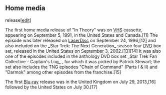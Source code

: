 ## Home media
release[[edit](/w/index.php?title=In\_Theory&action=edit&section=5 "Edit
section: Home media release")]

The first home media release of "In Theory" was on [VHS](/wiki/VHS "VHS")
cassette, appearing on September 5, 1991, in the United States and Canada.[11]
The episode was later released on [LaserDisc](/wiki/LaserDisc "LaserDisc") on
September 24, 1996,[12] and also included on the \_Star Trek: The Next
Generation\_ season four [DVD](/wiki/DVD "DVD") box set, released in the United
States on September 3, 2002.[13][14] It was also one of the episodes included
in the anthology DVD box set \_Star Trek Fan Collective - Captain's Log\_ , for
which it was picked by Patrick Stewart; the set also includes the TNG episodes
"Chain of Command" (Parts I & II) and "Darmok" among other episodes from the
franchise.[15]

The first [Blu-ray](/wiki/Blu-ray "Blu-ray") release was in the United Kingdom
on July 29, 2013,[16] followed by the United States on July 30.[17]
